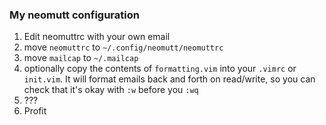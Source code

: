 ### My neomutt configuration

1. Edit neomuttrc with your own email
2. move `neomuttrc` to `~/.config/neomutt/neomuttrc`
3. move `mailcap` to `~/.mailcap`
4. optionally copy the contents of `formatting.vim` into your `.vimrc` or
`init.vim`.  It will format emails back and forth on read/write, so you can
check that it's okay with `:w` before you `:wq`
5. ???
6. Profit
